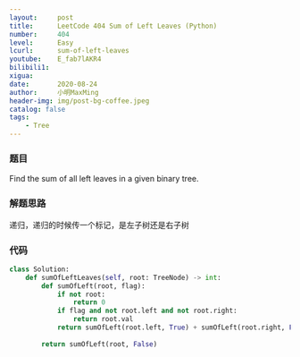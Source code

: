 ```yaml
---
layout:     post
title:      LeetCode 404 Sum of Left Leaves (Python)
number:     404
level:      Easy
lcurl:      sum-of-left-leaves
youtube:    E_fab7lAKR4
bilibili1:  
xigua:      
date:       2020-08-24
author:     小明MaxMing
header-img: img/post-bg-coffee.jpeg
catalog: false
tags:
    - Tree
---
```


### 题目

Find the sum of all left leaves in a given binary tree.

### 解题思路

递归，递归的时候传一个标记，是左子树还是右子树

### 代码
```python
class Solution:
    def sumOfLeftLeaves(self, root: TreeNode) -> int:
        def sumOfLeft(root, flag):
            if not root:
                return 0
            if flag and not root.left and not root.right:
                return root.val
            return sumOfLeft(root.left, True) + sumOfLeft(root.right, False)
        
        return sumOfLeft(root, False)
```
